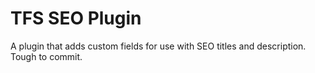 # TFS SEO Plugin
A plugin that adds custom fields for use with SEO titles and description.
Tough to commit.
